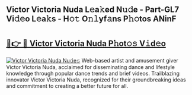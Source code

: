 ## Victor Victoria Nuda L𝚎a𝚔ed N𝚞𝚍e - Part-GL7 Vi𝚍𝚎o L𝚎a𝚔s - H𝚘𝚝 O𝚗𝚕yf𝚊ns P𝚑𝚘tos ANinF

# <h2><a href="http://kf756g.oniu.top/?m=Victor+Victoria+Nuda">🔗👉 🔴 Victor Victoria Nuda P𝚑ot𝚘𝚜 V𝚒d𝚎o</a></h2>

[![Victor Victoria Nuda Nu𝚍e𝚜](https://i.imgur.com/0qMVB7G.gif)](http://kf756g.oniu.top/?m=Victor+Victoria+Nuda)
Web-based artist and amusement giver Victor Victoria Nuda, acclaimed for disseminating dance and lifestyle knowledge through popular dance trends and brief videos. Trailblazing innovator Victor Victoria Nuda, recognized for their groundbreaking ideas and commitment to creating a better future for all.  
